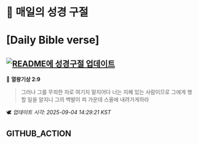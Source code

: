 # 🙏 매일의 성경 구절
# [Daily Bible verse]
## [![README에 성경구절 업데이트](https://github.com/DONGSUKA/first_test/actions/workflows/update-readme-bible.yml/badge.svg)](https://github.com/DONGSUKA/first_test/actions/workflows/update-readme-bible.yml)
<!-- START_BIBLE_VERSE -->
📖 **열왕기상 2:9**
> 그러나 그를 무죄한 자로 여기지 말지어다 너는 지혜 있는 사람이므로 그에게 행할 일을 알지니 그의 백발이 피 가운데 스올에 내려가게하라

🕊️ _업데이트 시각: 2025-09-04 14:29:21 KST_
  <!-- END_BIBLE_VERSE -->
## GITHUB_ACTION
